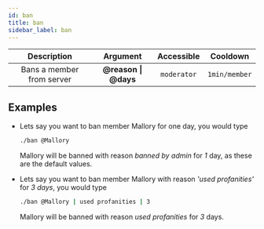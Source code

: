 ```yaml
---
id: ban
title: ban
sidebar_label: ban
---
```


|        Description        |       Argument       | Accessible  |   Cooldown    |
| :-----------------------: | :------------------: | :---------: | :-----------: |
| Bans a member from server | **@reason \| @days** | `moderator` | `1min/member` |

## Examples

- Lets say you want to ban member Mallory for one day, you would type

  ```bash
  ./ban @Mallory
  ```

  Mallory will be banned with reason _banned by admin_ for _1_ day, as these are
  the default values.

- Lets say you want to ban member Mallory with reason _'used profanities'_ for _3 days_, you would type

  ```bash
  ./ban @Mallory | used profanities | 3
  ```

  Mallory will be banned with reason _used profanities_ for _3_ days.
